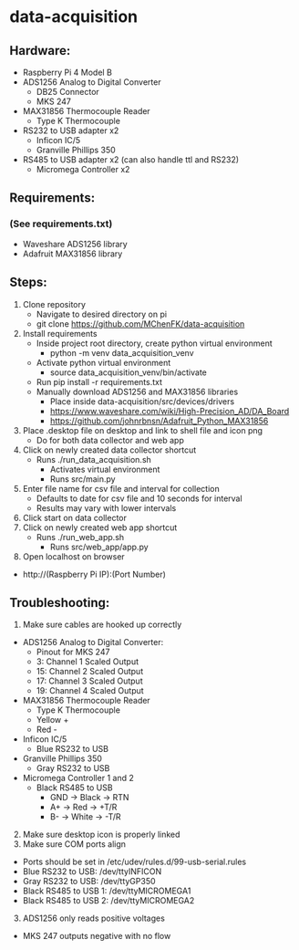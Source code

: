 # data-acquisition

## Hardware:
- Raspberry Pi 4 Model B
- ADS1256 Analog to Digital Converter
  - DB25 Connector
  - MKS 247
- MAX31856 Thermocouple Reader
  - Type K Thermocouple
- RS232 to USB adapter x2
  - Inficon IC/5
  - Granville Phillips 350
- RS485 to USB adapter x2 (can also handle ttl and RS232)
  - Micromega Controller x2

## Requirements:
### (See requirements.txt)
- Waveshare ADS1256 library
- Adafruit MAX31856 library

## Steps:
1. Clone repository
   - Navigate to desired directory on pi
   - git clone https://github.com/MChenFK/data-acquisition
1. Install requirements
   - Inside project root directory, create python virtual environment
     - python -m venv data_acquisition_venv
   - Activate python virtual environment
     - source data_acquisition_venv/bin/activate
   - Run pip install -r requirements.txt
   - Manually download ADS1256 and MAX31856 libraries
     - Place inside data-acquisition/src/devices/drivers
     - https://www.waveshare.com/wiki/High-Precision_AD/DA_Board
     - https://github.com/johnrbnsn/Adafruit_Python_MAX31856
2. Place .desktop file on desktop and link to shell file and icon png
   - Do for both data collector and web app
3. Click on newly created data collector shortcut
   - Runs ./run_data_acquisition.sh
     - Activates virtual environment
     - Runs src/main.py
4. Enter file name for csv file and interval for collection
   - Defaults to date for csv file and 10 seconds for interval
   - Results may vary with lower intervals
5. Click start on data collector
6. Click on newly created web app shortcut
     - Runs ./run_web_app.sh
        - Runs src/web_app/app.py
7. Open localhost on browser
  - http://(Raspberry Pi IP):(Port Number)

## Troubleshooting:
1. Make sure cables are hooked up correctly
  - ADS1256 Analog to Digital Converter:
    - Pinout for MKS 247
    - 3: Channel 1 Scaled Output
    - 15: Channel 2 Scaled Output
    - 17: Channel 3 Scaled Output
    - 19: Channel 4 Scaled Output
  - MAX31856 Thermocouple Reader
    - Type K Thermocouple
    - Yellow +
    - Red -
  - Inficon IC/5
    - Blue RS232 to USB
  - Granville Phillips 350
    - Gray RS232 to USB
  - Micromega Controller 1 and 2
    - Black RS485 to USB
      - GND -> Black -> RTN
      - A+ -> Red -> +T/R
      - B- -> White -> -T/R
2. Make sure desktop icon is properly linked
3. Make sure COM ports align
  - Ports should be set in /etc/udev/rules.d/99-usb-serial.rules
  - Blue RS232 to USB: /dev/ttyINFICON
  - Gray RS232 to USB: /dev/ttyGP350
  - Black RS485 to USB 1: /dev/ttyMICROMEGA1
  - Black RS485 to USB 2: /dev/ttyMICROMEGA2
3. ADS1256 only reads positive voltages
  - MKS 247 outputs negative with no flow


